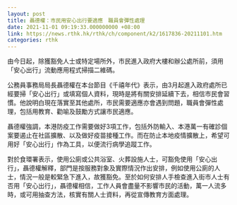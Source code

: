 ```yaml
---
layout: post
title: 聶德權：市民用安心出行要適應　職員會彈性處理
date: 2021-11-01 09:19:33.000000000 +08:00
link: https://news.rthk.hk/rthk/ch/component/k2/1617836-20211101.htm
categories: rthk
---
```


由今日起，除獲豁免人士或特定場所外，市民進入政府大樓和辦公處所前，須用「安心出行」流動應用程式掃描二維碼。

公務員事務局局長聶德權在本台節目《千禧年代》表示，由3月起進入政府處所已經要掃「安心出行」或填寫個人資料，現時是將有關安排延續下去，相信市民會習慣。他說明白現在落實至其他處所，市民需要適應亦會遇到問題，職員會彈性處理，包括用教育、勸喻及鼓勵方式讓市民適應。

聶德權強調，本港防疫工作需要做好3項工作，包括外防輸入、本港萬一有確診個案要遏止在社區擴散、以及做好疫苗接種工作。而在防止本地疫情擴散上，希望可用好「安心出行」作為工具，以便流行病學追蹤工作。

對於食環署表示，使用公廁或公共浴室、火葬設施人士，可豁免使用「安心出行」，聶德權解釋，部門是按服務對象及實際情況作出安排，例如使用公廁的人士，情況一般是較緊急下進入，故獲豁免。至於如何安排人手檢查進入街市人士有否用「安心出行」，聶德權相信，工作人員會盡量不影響市民的活動，萬一人流多時，或可用抽查方法，核實有關人士資料，再從宣傳教育方面處理。
